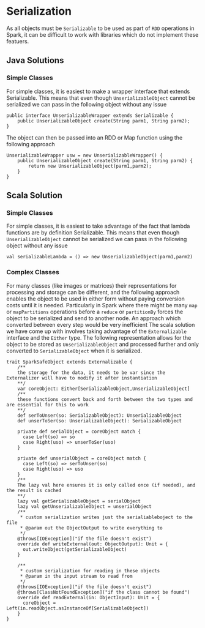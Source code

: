 # Serialization
As all objects must be ```Serializable``` to be used as part of ```RDD``` operations in Spark, it can be difficult to work with libraries which do not implement these featuers.

## Java Solutions
### Simple Classes
For simple classes, it is easiest to make a wrapper interface that extends Serializable. This means that even though ```UnserializableObject``` cannot be serialized we can pass in the following object without any issue

```{java}
public interface UnserializableWrapper extends Serializable {
    public UnserializableObject create(String parm1, String parm2);
}
```
The object can then be passed into an RDD or Map function using the following approach
```{java}
UnserializableWrapper usw = new UnserializableWrapper() {
    public UnserializableObject create(String parm1, String parm2) {
        return new UnserializableObject(parm1,parm2);
    }
}
```

## Scala Solution
### Simple Classes

For simple classes, it is easiest to take advantage of the fact that lambda functions are by definition Serializable. This means that even though ```UnserializableObject``` cannot be serialized we can pass in the following object without any issue
```{scala}
val serializableLambda = () => new UnserializableObject(parm1,parm2)
```

### Complex Classes
 For many classes (like images or matrices) their representations for processing and storage can be different, and the following approach enables the object to be used in either form without paying conversion costs until it is needed. Particularly in Spark where there might be many ```map``` or ```mapPartitions``` operations before a ```reduce``` or ```partitionBy``` forces the object to be serialized and send to another node. An approach which converted between every step would be very inefficient
 The scala solution we have come up with involves taking advantage of the ```Externalizable``` interface and the ```Either``` type. The following representation allows for the object to be stored as ```UnserializableObject``` and processed further and only converted to ```SerializableObject``` when it is serialized.

```{scala}
trait SparkSafeObject extends Externalizable {
    /**
    the storage for the data, it needs to be var since the Externalizer will have to modify it after instantiation
    **/
    var coreObject: Either[SerializableObject,UnserializableObject]
    /**
    these functions convert back and forth between the two types and are essential for this to work
    **/
    def serToUnser(so: SerializableObject): UnserializableObject
    def unserToSer(so: UnserializableObject): SerializableObject

    private def serialObject = coreObject match {
      case Left(so) => so
      case Right(uso) => unserToSer(uso)
    }

    private def unserialObject = coreObject match {
      case Left(so) => serToUnser(so)
      case Right(uso) => uso
    }
    /**
    The lazy val here ensures it is only called once (if needed), and the result is cached
    **/
    lazy val getSerializableObject = serialObject
    lazy val getUnserializableObject = unserialObject
    /**
     * custom serialization writes just the serialiableboject to the file
     * @param out the ObjectOutput to write everything to
     */
    @throws[IOException]("if the file doesn't exist")
    override def writeExternal(out: ObjectOutput): Unit = {
      out.writeObject(getSerializableObject)
    }

    /**
     * custom serialization for reading in these objects
     * @param in the input stream to read from
     */
    @throws[IOException]("if the file doesn't exist")
    @throws[ClassNotFoundException]("if the class cannot be found")
    override def readExternal(in: ObjectInput): Unit = {
      coreObject = Left(in.readObject.asInstanceOf[SerializableObject])
    }
}
```